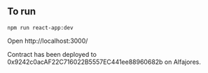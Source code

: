 ## To run

`npm run react-app:dev`

Open http://localhost:3000/ 

Contract has been deployed to 0x9242c0acAF22C716022B5557EC441ee88960682b on Alfajores.

